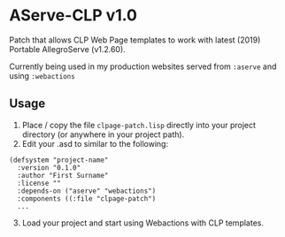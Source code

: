 # AServe-CLP v1.0
Patch that allows CLP Web Page templates to work with latest (2019) Portable AllegroServe (v1.2.60).

Currently being used in my production websites served from `:aserve` and using `:webactions`

## Usage

1. Place / copy the file `clpage-patch.lisp` directly into your project directory (or anywhere in your project path).
2. Edit your .asd to similar to the following:

```
(defsystem "project-name"
  :version "0.1.0"
  :author "First Surname"
  :license ""
  :depends-on ("aserve" "webactions")
  :components ((:file "clpage-patch")
  ...
```
3. Load your project and start using Webactions with CLP templates.
